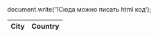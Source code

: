 <!doctype html>
<html lang="ru">

<head>
  <meta charset="UTF-8">
</head>
    
<body>
document.write('1Сюда можно писать html код'); 
<table id="table">
    <thead>
        <tr>
            <th>City</th>
            <th>Country</th>
        </tr>
    </thead>
    <tbody>
    </tbody>
</table>

<script src="one.js"></script>

<script>
document.write('4 Сюда можно писать html код');
alert("Четыре");
</script>

</body>

